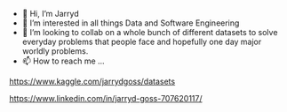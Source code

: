 - 👋 Hi, I’m Jarryd
- 👀 I’m interested in all things Data and Software Engineering
- 💞️ I’m looking to collab on a whole bunch of different datasets to solve everyday problems that people face and hopefully one day major worldly problems.
- 📫 How to reach me ...
  
https://www.kaggle.com/jarrydgoss/datasets

https://www.linkedin.com/in/jarryd-goss-707620117/
<!---
jarrydgoss/jarrydgoss is a ✨ special ✨ repository because its `README.md` (this file) appears on your GitHub profile.
You can click the Preview link to take a look at your changes.
--->
